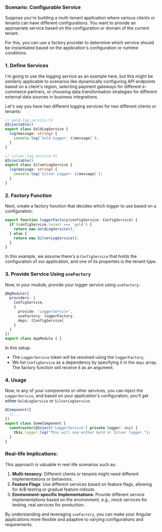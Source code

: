 ### Scenario: Configurable Service

Suppose you're building a multi-tenant application where various clients or tenants can have different configurations. You want to provide an appropriate service based on the configuration or domain of the current tenant.

For this, you can use a factory provider to determine which service should be instantiated based on the application's configuration or runtime conditions.

### 1. Define Services

I'm going to use the logging service as an example here, but this might be similarly applicable to scenarios like dynamically configuring API endpoints based on a client's region, selecting payment gateways for different e-commerce partners, or choosing data transformation strategies for different external data sources in business integrations.

Let's say you have two different logging services for two different clients or tenants:

```typescript
// gold-log.service.ts
@Injectable()
export class GoldLogService {
  log(message: string) {
    console.log(`Gold Logger: ${message}`);
  }
}

// silver-log.service.ts
@Injectable()
export class SilverLogService {
  log(message: string) {
    console.log(`Silver Logger: ${message}`);
  }
}
```

### 2. Factory Function

Next, create a factory function that decides which logger to use based on a configuration:

```typescript
export function loggerFactory(configService: ConfigService) {
  if (configService.tenant === 'gold') {
    return new GoldLogService();
  } else {
    return new SilverLogService();
  }
}
```

In this example, we assume there's a `ConfigService` that holds the configuration of our application, and one of its properties is the tenant type.

### 3. Provide Service Using `useFactory`

Now, in your module, provide your logger service using `useFactory`:

```typescript
@NgModule({
  providers: [
    ConfigService,
    {
      provide: 'LoggerService',
      useFactory: loggerFactory,
      deps: [ConfigService]
    }
  ]
})
export class AppModule { }
```

In this setup:

- The `LoggerService` token will be resolved using the `loggerFactory`.
- We list `ConfigService` as a dependency by specifying it in the `deps` array. The factory function will receive it as an argument.

### 4. Usage

Now, in any of your components or other services, you can inject the `LoggerService`, and based on your application's configuration, you'll get either `GoldLogService` or `SilverLogService`:

```typescript
@Component({
  //...
})
export class SomeComponent {
  constructor(@Inject('LoggerService') private logger: any) {
    this.logger.log("This will use either Gold or Silver logger.");
  }
}
```

### Real-life Implications:

This approach is valuable in real-life scenarios such as:

1. **Multi-tenancy**: Different clients or tenants might need different implementations or behaviors.
2. **Feature Flags**: Use different services based on feature flags, allowing for A/B testing or gradual feature rollouts.
3. **Environment-specific Implementations**: Provide different service implementations based on the environment, e.g., mock services for testing, real services for production.

By understanding and leveraging `useFactory`, you can make your Angular applications more flexible and adaptive to varying configurations and requirements.